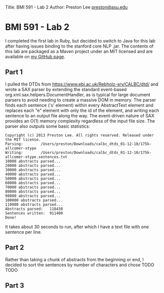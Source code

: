 Title:	BMI 591 - Lab 2
Author:	Preston Lee <preston@asu.edu>

# BMI 591 - Lab 2


I completed the first lab in Ruby, but decided to switch to Java for this lab after having issues binding to the stanford core NLP .jar. The contents of this lab are packaged as a Maven project under an MIT licensed and are available on [my GitHub page](https://github.com/preston/bmi591).

## Part 1

I pulled the DTDs from https://www.ebi.ac.uk/Rebholz-srv/CALBC/dtd/ and wrote a SAX parser by extending the standard event-based org.xml.sax.helpers.DocumentHandler, as is typical for large document parsers to avoid needing to create a massive DOM in memory. The parser finds each sentence ('s' element) within every AbstractText element and replaces each "e" element with only the id of the element, and writing each sentence to an output file along the way. The event-driven nature of SAX provides an O(1) memory complexity regardless of the input file size. The parser also outputs some basic statistics:

    Copyright (c) 2013 Preston Lee. All rights reserved. Released under the MIT license.
	Parsing:		/Users/preston/Downloads/calbc_dtds_01-12-10/175k-allcomer-xtype
	Writing:		/Users/preston/Downloads/calbc_dtds_01-12-10/175k-allcomer-xtype.sentences.txt
	10000 abstracts parsed...
	20000 abstracts parsed...
	30000 abstracts parsed...
	40000 abstracts parsed...
	50000 abstracts parsed...
	60000 abstracts parsed...
	70000 abstracts parsed...
	80000 abstracts parsed...
	90000 abstracts parsed...
	100000 abstracts parsed...
	110000 abstracts parsed...
	Abstracts parsed:	118438
	Sentences written:	911400
	Done!

It takes about 30 seconds to run, after which I have a text file with one sentence per line.

## Part 2 ##

Rather than taking a chunk of abstracts from the beginning or end, I decided to sort the sentences by number of characters and chose TODO
TODO

## Part 3